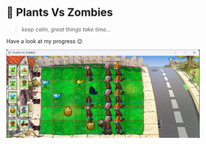 # 🌱 Plants Vs Zombies

> *keep calm, great things take time...*

Have a look at my progress 😉


![Progress](./Progress_2.png)
